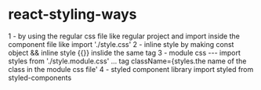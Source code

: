 # react-styling-ways



1 - by using the regular css file like regular project and import inside the component file like import './style.css'
2 - inline style  by making const object && inline style {{}} inslide the same tag
3 - module css  --- import styles from './style.module.css'   ... tag className={styles.the name of the class in the module css file'
4 - styled component library    import styled from  styled-components  
